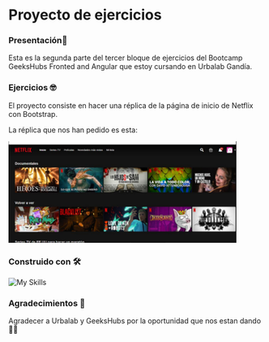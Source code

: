 # Proyecto de ejercicios
### Presentación🚀
Esta es la segunda parte del tercer bloque de ejercicios del Bootcamp GeeksHubs Fronted and Angular que estoy cursando en Urbalab Gandía.

### Ejercicios 🤓

El proyecto consiste en hacer una réplica de la página de inicio de Netflix con Bootstrap.

La réplica que nos han pedido es esta:

<img src="./img/replicaNetReadme.png" width="450" height="200">


### Construido con 🛠️
![My Skills](https://skillicons.dev/icons?i=html,css,bootstrap,git)

### Agradecimientos 🍻
Agradecer a Urbalab y GeeksHubs por la oportunidad que nos estan dando👩‍💻
